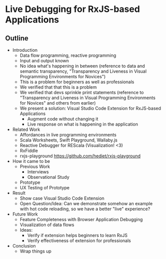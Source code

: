 # Live Debugging for RxJS-based Applications

## Outline

- Introduction
	- Data flow programming, reactive programming
	- Input and output known
	- No idea what's happening in between (reference to data and semantic transparency, "Transparency and Liveness in Visual Programming Environments for Novices")
	- This is a problem for beginners as well as professionals
	- We verified that that this is a problem
	- We verified that devs sprinkle print statements (reference to "Transparency and Liveness in Visual Programming Environments for Novices" and others from earlier)
	- We present a solution: Visual Studio Code Extension for RxJS-based Applications
		- Augment code without changing it
		- Live response on what is happening in the application
- Related Work
	- Affordances in live programming environments
	- Scala Worksheets, Swift Playground, Wallaby.js
	- Reactive Debugger for REScala (Visualization! <3)
	- RxFiddle
	- rxjs-playground https://github.com/hediet/rxjs-playground
- How it came to be
	- Previous Work
		- Interviews
		- Observational Study
	- Prototype
	- UX Testing of Prototype
- Result
	- Show case Visual Studio Code Extension
	- Open Question/Idea: Can we demonstrate somehow an example with hot code reloading, so we have a better "live" experience?
- Future Work
	- Feature Completeness with Browser Application Debugging
	- Visualization of data flows
	- Ideas:
		- Verify if extension helps beginners to learn RxJS
		- Verify effectiveness of extension for professionals
- Conclusion
	- Wrap things up

